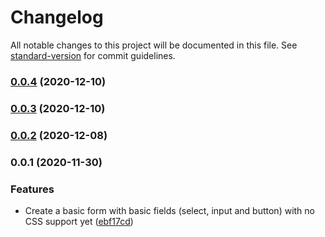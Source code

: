 # Changelog

All notable changes to this project will be documented in this file. See [standard-version](https://github.com/conventional-changelog/standard-version) for commit guidelines.

### [0.0.4](https://github.com/nicolasdao/openformjs/compare/v0.0.3...v0.0.4) (2020-12-10)

### [0.0.3](https://github.com/nicolasdao/openformjs/compare/v0.0.2...v0.0.3) (2020-12-10)

### [0.0.2](https://github.com/nicolasdao/openformjs/compare/v0.0.1...v0.0.2) (2020-12-08)

### 0.0.1 (2020-11-30)


### Features

* Create a basic form with basic fields (select, input and button) with no CSS support yet ([ebf17cd](https://github.com/nicolasdao/openformjs/commit/ebf17cd7958b151692dbb72cd3e36f604d1e2ff1))
